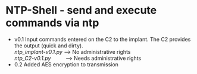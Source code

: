 # NTP-Shell - send and execute commands via ntp

- v0.1
  Input commands entered on the C2 to the implant. The C2 provides the output (quick and dirty).\
  *ntp_implant-v0.1.py* --> No administrative rights\
  *ntp_C2-v0.1.py* &nbsp; &nbsp; &nbsp; &nbsp;&nbsp;  --> Needs administrative rights
- 0.2
  Added AES encryption to transmission
